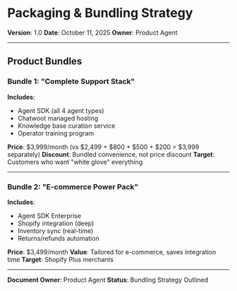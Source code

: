 # Packaging & Bundling Strategy

**Version**: 1.0
**Date**: October 11, 2025
**Owner**: Product Agent

---

## Product Bundles

### Bundle 1: "Complete Support Stack"

**Includes**:
- Agent SDK (all 4 agent types)
- Chatwoot managed hosting
- Knowledge base curation service
- Operator training program

**Price**: $3,999/month (vs $2,499 + $800 + $500 + $200 = $3,999 separately)
**Discount**: Bundled convenience, not price discount
**Target**: Customers who want "white glove" everything

---

### Bundle 2: "E-commerce Power Pack"

**Includes**:
- Agent SDK Enterprise
- Shopify integration (deep)
- Inventory sync (real-time)
- Returns/refunds automation

**Price**: $3,499/month
**Value**: Tailored for e-commerce, saves integration time
**Target**: Shopify Plus merchants

---

**Document Owner**: Product Agent
**Status**: Bundling Strategy Outlined

